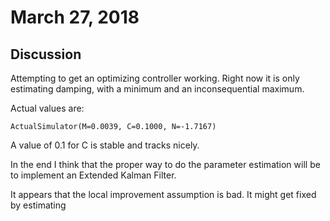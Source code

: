 # March 27, 2018

## Discussion

Attempting to get an optimizing controller working. Right now it is only estimating damping, with a minimum and an inconsequential maximum.

Actual values are:
```
ActualSimulator(M=0.0039, C=0.1000, N=-1.7167)
```
A value of 0.1 for C is stable and tracks nicely.

In the end I think that the proper way to do the parameter estimation will be to implement an Extended Kalman Filter.

It appears that the local improvement assumption is bad. It might get fixed by estimating 